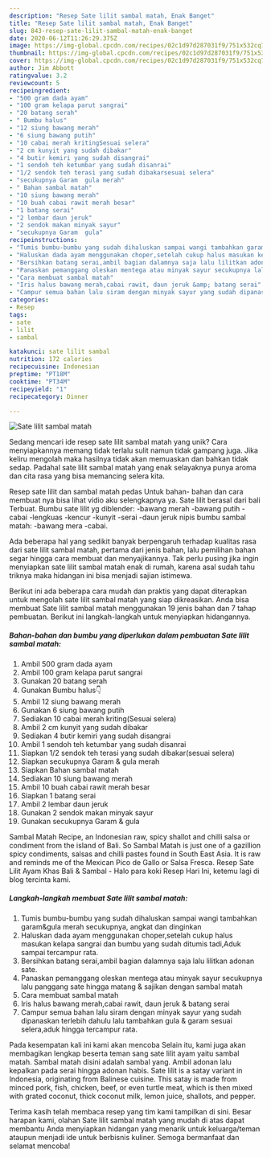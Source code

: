 ```yaml
---
description: "Resep Sate lilit sambal matah, Enak Banget"
title: "Resep Sate lilit sambal matah, Enak Banget"
slug: 843-resep-sate-lilit-sambal-matah-enak-banget
date: 2020-06-12T11:26:29.375Z
image: https://img-global.cpcdn.com/recipes/02c1d97d287031f9/751x532cq70/sate-lilit-sambal-matah-foto-resep-utama.jpg
thumbnail: https://img-global.cpcdn.com/recipes/02c1d97d287031f9/751x532cq70/sate-lilit-sambal-matah-foto-resep-utama.jpg
cover: https://img-global.cpcdn.com/recipes/02c1d97d287031f9/751x532cq70/sate-lilit-sambal-matah-foto-resep-utama.jpg
author: Jim Abbott
ratingvalue: 3.2
reviewcount: 5
recipeingredient:
- "500 gram dada ayam"
- "100 gram kelapa parut sangrai"
- "20 batang serah"
- " Bumbu halus"
- "12 siung bawang merah"
- "6 siung bawang putih"
- "10 cabai merah kritingSesuai selera"
- "2 cm kunyit yang sudah dibakar"
- "4 butir kemiri yang sudah disangrai"
- "1 sendoh teh ketumbar yang sudah disanrai"
- "1/2 sendok teh terasi yang sudah dibakarsesuai selera"
- "secukupnya Garam  gula merah"
- " Bahan sambal matah"
- "10 siung bawang merah"
- "10 buah cabai rawit merah besar"
- "1 batang serai"
- "2 lembar daun jeruk"
- "2 sendok makan minyak sayur"
- "secukupnya Garam  gula"
recipeinstructions:
- "Tumis bumbu-bumbu yang sudah dihaluskan sampai wangi tambahkan garam&amp;gula merah secukupnya, angkat dan dinginkan"
- "Haluskan dada ayam menggunakan choper,setelah cukup halus masukan kelapa sangrai dan bumbu yang sudah ditumis tadi,Aduk sampai tercampur rata."
- "Bersihkan batang serai,ambil bagian dalamnya saja lalu lilitkan adonan sate."
- "Panaskan pemanggang oleskan mentega atau minyak sayur secukupnya lalu panggang sate hingga matang &amp; sajikan dengan sambal matah"
- "Cara membuat sambal matah"
- "Iris halus bawang merah,cabai rawit, daun jeruk &amp; batang serai"
- "Campur semua bahan lalu siram dengan minyak sayur yang sudah dipanaskan terlebih dahulu lalu tambahkan gula &amp; garam sesuai selera,aduk hingga tercampur rata."
categories:
- Resep
tags:
- sate
- lilit
- sambal

katakunci: sate lilit sambal 
nutrition: 172 calories
recipecuisine: Indonesian
preptime: "PT18M"
cooktime: "PT34M"
recipeyield: "1"
recipecategory: Dinner

---
```



![Sate lilit sambal matah](https://img-global.cpcdn.com/recipes/02c1d97d287031f9/751x532cq70/sate-lilit-sambal-matah-foto-resep-utama.jpg)

Sedang mencari ide resep sate lilit sambal matah yang unik? Cara menyiapkannya memang tidak terlalu sulit namun tidak gampang juga. Jika keliru mengolah maka hasilnya tidak akan memuaskan dan bahkan tidak sedap. Padahal sate lilit sambal matah yang enak selayaknya punya aroma dan cita rasa yang bisa memancing selera kita.

Resep sate lilit dan sambal matah pedas Untuk bahan- bahan dan cara membuat nya bisa lihat vidio aku selengkapnya ya. Sate lilit berasal dari bali Terbuat. Bumbu sate lilit yg diblender: -bawang merah -bawang putih -cabai -lengkuas -kencur -kunyit -serai -daun jeruk nipis bumbu sambal matah: -bawang mera -cabai.

Ada beberapa hal yang sedikit banyak berpengaruh terhadap kualitas rasa dari sate lilit sambal matah, pertama dari jenis bahan, lalu pemilihan bahan segar hingga cara membuat dan menyajikannya. Tak perlu pusing jika ingin menyiapkan sate lilit sambal matah enak di rumah, karena asal sudah tahu triknya maka hidangan ini bisa menjadi sajian istimewa.


Berikut ini ada beberapa cara mudah dan praktis yang dapat diterapkan untuk mengolah sate lilit sambal matah yang siap dikreasikan. Anda bisa membuat Sate lilit sambal matah menggunakan 19 jenis bahan dan 7 tahap pembuatan. Berikut ini langkah-langkah untuk menyiapkan hidangannya.

<!--inarticleads1-->

##### Bahan-bahan dan bumbu yang diperlukan dalam pembuatan Sate lilit sambal matah:

1. Ambil 500 gram dada ayam
1. Ambil 100 gram kelapa parut sangrai
1. Gunakan 20 batang serah
1. Gunakan  Bumbu halus👇
1. Ambil 12 siung bawang merah
1. Gunakan 6 siung bawang putih
1. Sediakan 10 cabai merah kriting(Sesuai selera)
1. Ambil 2 cm kunyit yang sudah dibakar
1. Sediakan 4 butir kemiri yang sudah disangrai
1. Ambil 1 sendoh teh ketumbar yang sudah disanrai
1. Siapkan 1/2 sendok teh terasi yang sudah dibakar(sesuai selera)
1. Siapkan secukupnya Garam &amp; gula merah
1. Siapkan  Bahan sambal matah
1. Sediakan 10 siung bawang merah
1. Ambil 10 buah cabai rawit merah besar
1. Siapkan 1 batang serai
1. Ambil 2 lembar daun jeruk
1. Gunakan 2 sendok makan minyak sayur
1. Gunakan secukupnya Garam &amp; gula


Sambal Matah Recipe, an Indonesian raw, spicy shallot and chilli salsa or condiment from the island of Bali. So Sambal Matah is just one of a gazillion spicy condiments, salsas and chilli pastes found in South East Asia. It is raw and reminds me of the Mexican Pico de Gallo or Salsa Fresca. Resep Sate Lilit Ayam Khas Bali &amp; Sambal - Halo para koki Resep Hari Ini, ketemu lagi di blog tercinta kami. 

<!--inarticleads2-->

##### Langkah-langkah membuat Sate lilit sambal matah:

1. Tumis bumbu-bumbu yang sudah dihaluskan sampai wangi tambahkan garam&amp;gula merah secukupnya, angkat dan dinginkan
1. Haluskan dada ayam menggunakan choper,setelah cukup halus masukan kelapa sangrai dan bumbu yang sudah ditumis tadi,Aduk sampai tercampur rata.
1. Bersihkan batang serai,ambil bagian dalamnya saja lalu lilitkan adonan sate.
1. Panaskan pemanggang oleskan mentega atau minyak sayur secukupnya lalu panggang sate hingga matang &amp; sajikan dengan sambal matah
1. Cara membuat sambal matah
1. Iris halus bawang merah,cabai rawit, daun jeruk &amp; batang serai
1. Campur semua bahan lalu siram dengan minyak sayur yang sudah dipanaskan terlebih dahulu lalu tambahkan gula &amp; garam sesuai selera,aduk hingga tercampur rata.


Pada kesempatan kali ini kami akan mencoba Selain itu, kami juga akan membagikan lengkap beserta teman sang sate lilit ayam yaitu sambal matah. Sambal matah disini adalah sambal yang. Ambil adonan lalu kepalkan pada serai hingga adonan habis. Sate lilit is a satay variant in Indonesia, originating from Balinese cuisine. This satay is made from minced pork, fish, chicken, beef, or even turtle meat, which is then mixed with grated coconut, thick coconut milk, lemon juice, shallots, and pepper. 

Terima kasih telah membaca resep yang tim kami tampilkan di sini. Besar harapan kami, olahan Sate lilit sambal matah yang mudah di atas dapat membantu Anda menyiapkan hidangan yang menarik untuk keluarga/teman ataupun menjadi ide untuk berbisnis kuliner. Semoga bermanfaat dan selamat mencoba!
